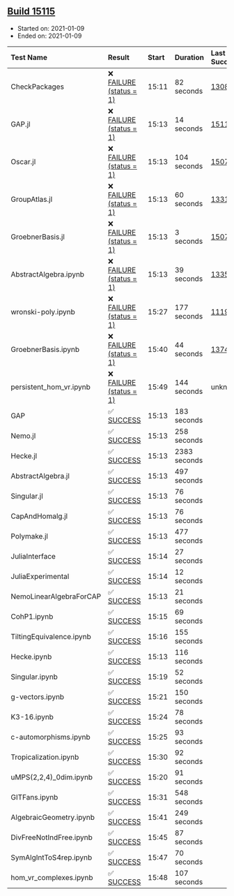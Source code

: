 ## [Build 15115](https://oscarci.mathematik.uni-kl.de/job/oscar/15115/)

* Started on: 2021-01-09
* Ended on: 2021-01-09

| Test Name    | Result | Start | Duration | Last Success | First Failure |
|:-------------|:-------|:------|:---------|:-------------|:--------------|
| CheckPackages | ❌ [FAILURE (status = 1)](https://oscarci.mathematik.uni-kl.de/job/oscar/15115/artifact/logs/build-15115/CheckPackages.log) | 15:11 | 82 seconds | [13085](https://oscarci.mathematik.uni-kl.de/job/oscar/13085/) | [13086](https://oscarci.mathematik.uni-kl.de/job/oscar/13086/) |
| GAP.jl | ❌ [FAILURE (status = 1)](https://oscarci.mathematik.uni-kl.de/job/oscar/15115/artifact/logs/build-15115/GAP.jl.log) | 15:13 | 14 seconds | [15114](https://oscarci.mathematik.uni-kl.de/job/oscar/15114/) | [15115](https://oscarci.mathematik.uni-kl.de/job/oscar/15115/) |
| Oscar.jl | ❌ [FAILURE (status = 1)](https://oscarci.mathematik.uni-kl.de/job/oscar/15115/artifact/logs/build-15115/Oscar.jl.log) | 15:13 | 104 seconds | [15079](https://oscarci.mathematik.uni-kl.de/job/oscar/15079/) | [15080](https://oscarci.mathematik.uni-kl.de/job/oscar/15080/) |
| GroupAtlas.jl | ❌ [FAILURE (status = 1)](https://oscarci.mathematik.uni-kl.de/job/oscar/15115/artifact/logs/build-15115/GroupAtlas.jl.log) | 15:13 | 60 seconds | [13311](https://oscarci.mathematik.uni-kl.de/job/oscar/13311/) | [13312](https://oscarci.mathematik.uni-kl.de/job/oscar/13312/) |
| GroebnerBasis.jl | ❌ [FAILURE (status = 1)](https://oscarci.mathematik.uni-kl.de/job/oscar/15115/artifact/logs/build-15115/GroebnerBasis.jl.log) | 15:13 | 3 seconds | [15079](https://oscarci.mathematik.uni-kl.de/job/oscar/15079/) | [15080](https://oscarci.mathematik.uni-kl.de/job/oscar/15080/) |
| AbstractAlgebra.ipynb | ❌ [FAILURE (status = 1)](https://oscarci.mathematik.uni-kl.de/job/oscar/15115/artifact/logs/build-15115/AbstractAlgebra.ipynb.log) | 15:13 | 39 seconds | [13355](https://oscarci.mathematik.uni-kl.de/job/oscar/13355/) | [13356](https://oscarci.mathematik.uni-kl.de/job/oscar/13356/) |
| wronski-poly.ipynb | ❌ [FAILURE (status = 1)](https://oscarci.mathematik.uni-kl.de/job/oscar/15115/artifact/logs/build-15115/wronski-poly.ipynb.log) | 15:27 | 177 seconds | [11192](https://oscarci.mathematik.uni-kl.de/job/oscar/11192/) | [11193](https://oscarci.mathematik.uni-kl.de/job/oscar/11193/) |
| GroebnerBasis.ipynb | ❌ [FAILURE (status = 1)](https://oscarci.mathematik.uni-kl.de/job/oscar/15115/artifact/logs/build-15115/GroebnerBasis.ipynb.log) | 15:40 | 44 seconds | [13748](https://oscarci.mathematik.uni-kl.de/job/oscar/13748/) | [13749](https://oscarci.mathematik.uni-kl.de/job/oscar/13749/) |
| persistent_hom_vr.ipynb | ❌ [FAILURE (status = 1)](https://oscarci.mathematik.uni-kl.de/job/oscar/15115/artifact/logs/build-15115/persistent_hom_vr.ipynb.log) | 15:49 | 144 seconds | unknown | unknown |
| GAP | ✅ [SUCCESS](https://oscarci.mathematik.uni-kl.de/job/oscar/15115/artifact/logs/build-15115/GAP.log) | 15:13 | 183 seconds |  |  |
| Nemo.jl | ✅ [SUCCESS](https://oscarci.mathematik.uni-kl.de/job/oscar/15115/artifact/logs/build-15115/Nemo.jl.log) | 15:13 | 258 seconds |  |  |
| Hecke.jl | ✅ [SUCCESS](https://oscarci.mathematik.uni-kl.de/job/oscar/15115/artifact/logs/build-15115/Hecke.jl.log) | 15:13 | 2383 seconds |  |  |
| AbstractAlgebra.jl | ✅ [SUCCESS](https://oscarci.mathematik.uni-kl.de/job/oscar/15115/artifact/logs/build-15115/AbstractAlgebra.jl.log) | 15:13 | 497 seconds |  |  |
| Singular.jl | ✅ [SUCCESS](https://oscarci.mathematik.uni-kl.de/job/oscar/15115/artifact/logs/build-15115/Singular.jl.log) | 15:13 | 76 seconds |  |  |
| CapAndHomalg.jl | ✅ [SUCCESS](https://oscarci.mathematik.uni-kl.de/job/oscar/15115/artifact/logs/build-15115/CapAndHomalg.jl.log) | 15:13 | 76 seconds |  |  |
| Polymake.jl | ✅ [SUCCESS](https://oscarci.mathematik.uni-kl.de/job/oscar/15115/artifact/logs/build-15115/Polymake.jl.log) | 15:13 | 477 seconds |  |  |
| JuliaInterface | ✅ [SUCCESS](https://oscarci.mathematik.uni-kl.de/job/oscar/15115/artifact/logs/build-15115/JuliaInterface.log) | 15:14 | 27 seconds |  |  |
| JuliaExperimental | ✅ [SUCCESS](https://oscarci.mathematik.uni-kl.de/job/oscar/15115/artifact/logs/build-15115/JuliaExperimental.log) | 15:14 | 12 seconds |  |  |
| NemoLinearAlgebraForCAP | ✅ [SUCCESS](https://oscarci.mathematik.uni-kl.de/job/oscar/15115/artifact/logs/build-15115/NemoLinearAlgebraForCAP.log) | 15:13 | 21 seconds |  |  |
| CohP1.ipynb | ✅ [SUCCESS](https://oscarci.mathematik.uni-kl.de/job/oscar/15115/artifact/logs/build-15115/CohP1.ipynb.log) | 15:15 | 69 seconds |  |  |
| TiltingEquivalence.ipynb | ✅ [SUCCESS](https://oscarci.mathematik.uni-kl.de/job/oscar/15115/artifact/logs/build-15115/TiltingEquivalence.ipynb.log) | 15:16 | 155 seconds |  |  |
| Hecke.ipynb | ✅ [SUCCESS](https://oscarci.mathematik.uni-kl.de/job/oscar/15115/artifact/logs/build-15115/Hecke.ipynb.log) | 15:13 | 116 seconds |  |  |
| Singular.ipynb | ✅ [SUCCESS](https://oscarci.mathematik.uni-kl.de/job/oscar/15115/artifact/logs/build-15115/Singular.ipynb.log) | 15:19 | 52 seconds |  |  |
| g-vectors.ipynb | ✅ [SUCCESS](https://oscarci.mathematik.uni-kl.de/job/oscar/15115/artifact/logs/build-15115/g-vectors.ipynb.log) | 15:21 | 150 seconds |  |  |
| K3-16.ipynb | ✅ [SUCCESS](https://oscarci.mathematik.uni-kl.de/job/oscar/15115/artifact/logs/build-15115/K3-16.ipynb.log) | 15:24 | 78 seconds |  |  |
| c-automorphisms.ipynb | ✅ [SUCCESS](https://oscarci.mathematik.uni-kl.de/job/oscar/15115/artifact/logs/build-15115/c-automorphisms.ipynb.log) | 15:25 | 93 seconds |  |  |
| Tropicalization.ipynb | ✅ [SUCCESS](https://oscarci.mathematik.uni-kl.de/job/oscar/15115/artifact/logs/build-15115/Tropicalization.ipynb.log) | 15:30 | 92 seconds |  |  |
| uMPS(2,2,4)_0dim.ipynb | ✅ [SUCCESS](https://oscarci.mathematik.uni-kl.de/job/oscar/15115/artifact/logs/build-15115/uMPS-2-2-4-_0dim.ipynb.log) | 15:20 | 91 seconds |  |  |
| GITFans.ipynb | ✅ [SUCCESS](https://oscarci.mathematik.uni-kl.de/job/oscar/15115/artifact/logs/build-15115/GITFans.ipynb.log) | 15:31 | 548 seconds |  |  |
| AlgebraicGeometry.ipynb | ✅ [SUCCESS](https://oscarci.mathematik.uni-kl.de/job/oscar/15115/artifact/logs/build-15115/AlgebraicGeometry.ipynb.log) | 15:41 | 249 seconds |  |  |
| DivFreeNotIndFree.ipynb | ✅ [SUCCESS](https://oscarci.mathematik.uni-kl.de/job/oscar/15115/artifact/logs/build-15115/DivFreeNotIndFree.ipynb.log) | 15:45 | 87 seconds |  |  |
| SymAlgIntToS4rep.ipynb | ✅ [SUCCESS](https://oscarci.mathematik.uni-kl.de/job/oscar/15115/artifact/logs/build-15115/SymAlgIntToS4rep.ipynb.log) | 15:47 | 70 seconds |  |  |
| hom_vr_complexes.ipynb | ✅ [SUCCESS](https://oscarci.mathematik.uni-kl.de/job/oscar/15115/artifact/logs/build-15115/hom_vr_complexes.ipynb.log) | 15:48 | 107 seconds |  |  |
